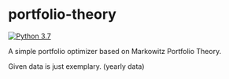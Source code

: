 # portfolio-theory
[![Python 3.7](https://img.shields.io/badge/python-3.7-blue.svg)](https://www.python.org/downloads/release/python-370/)

A simple portfolio optimizer based on Markowitz Portfolio Theory.

Given data is just exemplary. (yearly data)